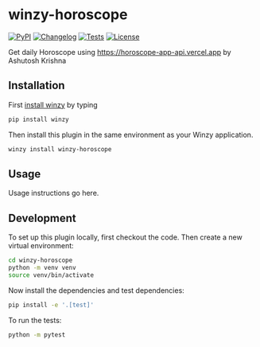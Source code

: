 # winzy-horoscope

[![PyPI](https://img.shields.io/pypi/v/winzy-horoscope.svg)](https://pypi.org/project/winzy-horoscope/)
[![Changelog](https://img.shields.io/github/v/release/sukhbinder/winzy-horoscope?include_prereleases&label=changelog)](https://github.com/sukhbinder/winzy-horoscope/releases)
[![Tests](https://github.com/sukhbinder/winzy-horoscope/workflows/Test/badge.svg)](https://github.com/sukhbinder/winzy-horoscope/actions?query=workflow%3ATest)
[![License](https://img.shields.io/badge/license-Apache%202.0-blue.svg)](https://github.com/sukhbinder/winzy-horoscope/blob/main/LICENSE)

Get daily Horoscope using https://horoscope-app-api.vercel.app by Ashutosh Krishna

## Installation

First [install winzy](https://github.com/sukhbinder/winzy) by typing

```bash
pip install winzy
```

Then install this plugin in the same environment as your Winzy application.
```bash
winzy install winzy-horoscope
```
## Usage

Usage instructions go here.

## Development

To set up this plugin locally, first checkout the code. Then create a new virtual environment:
```bash
cd winzy-horoscope
python -m venv venv
source venv/bin/activate
```
Now install the dependencies and test dependencies:
```bash
pip install -e '.[test]'
```
To run the tests:
```bash
python -m pytest
```
